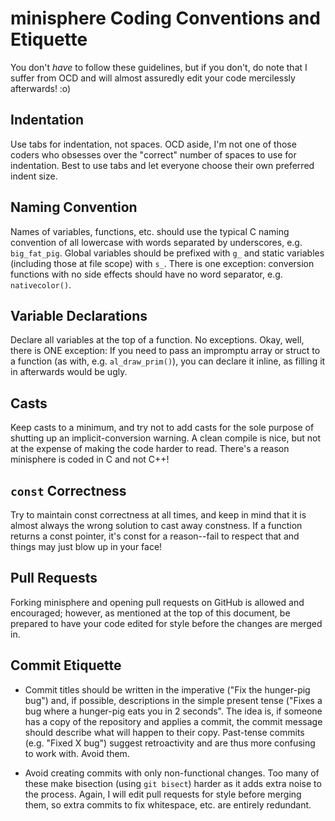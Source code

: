 minisphere Coding Conventions and Etiquette
===========================================

You don't *have* to follow these guidelines, but if you don't, do note
that I suffer from OCD and will almost assuredly edit your code
mercilessly afterwards! :o) 

Indentation
-----------
Use tabs for indentation, not spaces. OCD aside, I'm not one of those
coders who obsesses over the "correct" number of spaces to use for
indentation. Best to use tabs and let everyone choose their own
preferred indent size.

Naming Convention
-----------------
Names of variables, functions, etc. should use the typical C naming
convention of all lowercase with words separated by underscores, e.g.
`big_fat_pig`. Global variables should be prefixed with `g_` and static
variables (including those at file scope) with `s_`. There is one
exception: conversion functions with no side effects should have no
word separator, e.g. `nativecolor()`.

Variable Declarations
---------------------
Declare all variables at the top of a function. No exceptions. Okay,
well, there is ONE exception: If you need to pass an impromptu array or
struct to a function (as with, e.g. `al_draw_prim()`), you can declare
it inline, as filling it in afterwards would be ugly.

Casts
-----
Keep casts to a minimum, and try not to add casts for the sole purpose
of shutting up an implicit-conversion warning. A clean compile is nice,
but not at the expense of making the code harder to read. There's a
reason minisphere is coded in C and not C++!

`const` Correctness
-------------------
Try to maintain const correctness at all times, and keep in mind that
it is almost always the wrong solution to cast away constness. If a
function returns a const pointer, it's const for a reason--fail to
respect that and things may just blow up in your face!

Pull Requests
-------------
Forking minisphere and opening pull requests on GitHub is allowed and
encouraged; however, as mentioned at the top of this document, be
prepared to have your code edited for style before the changes are
merged in.

Commit Etiquette
----------------
* Commit titles should be written in the imperative ("Fix the hunger-pig
bug") and, if possible, descriptions in the simple present tense ("Fixes
a bug where a hunger-pig eats you in 2 seconds". The idea is, if someone
has a copy of the repository and applies a commit, the commit message
should describe what will happen to their copy. Past-tense commits (e.g.
"Fixed X bug") suggest retroactivity and are thus more confusing to work
with. Avoid them.

* Avoid creating commits with only non-functional changes. Too many of
these make bisection (using `git bisect`) harder as it adds extra noise
to the process. Again, I will edit pull requests for style before
merging them, so extra commits to fix whitespace, etc. are entirely
redundant.
